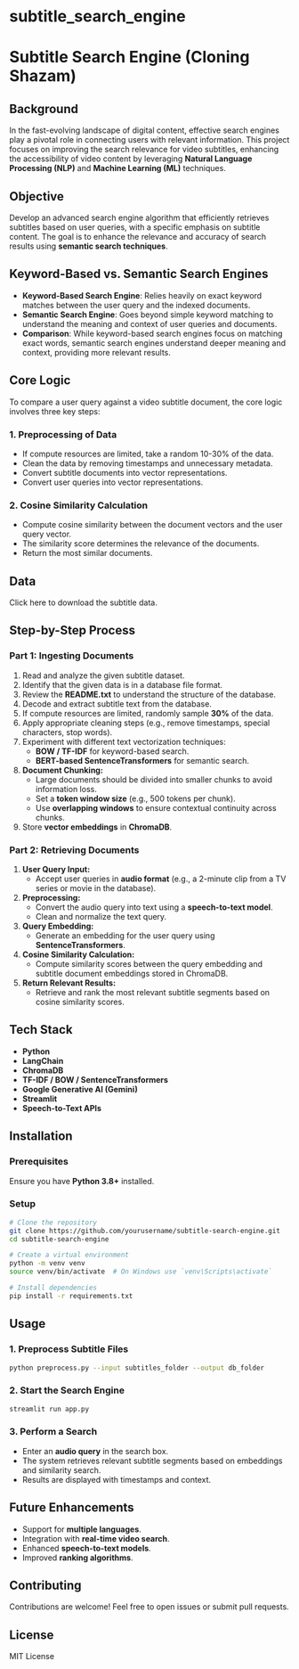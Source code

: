 # subtitle_search_engine
# Subtitle Search Engine (Cloning Shazam)

## Background
In the fast-evolving landscape of digital content, effective search engines play a pivotal role in connecting users with relevant information. This project focuses on improving the search relevance for video subtitles, enhancing the accessibility of video content by leveraging **Natural Language Processing (NLP)** and **Machine Learning (ML)** techniques.

## Objective
Develop an advanced search engine algorithm that efficiently retrieves subtitles based on user queries, with a specific emphasis on subtitle content. The goal is to enhance the relevance and accuracy of search results using **semantic search techniques**.

## Keyword-Based vs. Semantic Search Engines
- **Keyword-Based Search Engine**: Relies heavily on exact keyword matches between the user query and the indexed documents.
- **Semantic Search Engine**: Goes beyond simple keyword matching to understand the meaning and context of user queries and documents.
- **Comparison**: While keyword-based search engines focus on matching exact words, semantic search engines understand deeper meaning and context, providing more relevant results.

## Core Logic
To compare a user query against a video subtitle document, the core logic involves three key steps:
### 1. Preprocessing of Data
- If compute resources are limited, take a random 10-30% of the data.
- Clean the data by removing timestamps and unnecessary metadata.
- Convert subtitle documents into vector representations.
- Convert user queries into vector representations.

### 2. Cosine Similarity Calculation
- Compute cosine similarity between the document vectors and the user query vector.
- The similarity score determines the relevance of the documents.
- Return the most similar documents.

## Data
Click here to download the subtitle data.

## Step-by-Step Process
### Part 1: Ingesting Documents
1. Read and analyze the given subtitle dataset.
2. Identify that the given data is in a database file format.
3. Review the **README.txt** to understand the structure of the database.
4. Decode and extract subtitle text from the database.
5. If compute resources are limited, randomly sample **30%** of the data.
6. Apply appropriate cleaning steps (e.g., remove timestamps, special characters, stop words).
7. Experiment with different text vectorization techniques:
   - **BOW / TF-IDF** for keyword-based search.
   - **BERT-based SentenceTransformers** for semantic search.
8. **Document Chunking:**
   - Large documents should be divided into smaller chunks to avoid information loss.
   - Set a **token window size** (e.g., 500 tokens per chunk).
   - Use **overlapping windows** to ensure contextual continuity across chunks.
9. Store **vector embeddings** in **ChromaDB**.

### Part 2: Retrieving Documents
1. **User Query Input:**
   - Accept user queries in **audio format** (e.g., a 2-minute clip from a TV series or movie in the database).
2. **Preprocessing:**
   - Convert the audio query into text using a **speech-to-text model**.
   - Clean and normalize the text query.
3. **Query Embedding:**
   - Generate an embedding for the user query using **SentenceTransformers**.
4. **Cosine Similarity Calculation:**
   - Compute similarity scores between the query embedding and subtitle document embeddings stored in ChromaDB.
5. **Return Relevant Results:**
   - Retrieve and rank the most relevant subtitle segments based on cosine similarity scores.

## Tech Stack
- **Python**
- **LangChain**
- **ChromaDB**
- **TF-IDF / BOW / SentenceTransformers**
- **Google Generative AI (Gemini)**
- **Streamlit**
- **Speech-to-Text APIs**

## Installation
### Prerequisites
Ensure you have **Python 3.8+** installed.

### Setup
```bash
# Clone the repository
git clone https://github.com/yourusername/subtitle-search-engine.git
cd subtitle-search-engine

# Create a virtual environment
python -m venv venv
source venv/bin/activate  # On Windows use `venv\Scripts\activate`

# Install dependencies
pip install -r requirements.txt
```

## Usage
### 1. Preprocess Subtitle Files
```bash
python preprocess.py --input subtitles_folder --output db_folder
```

### 2. Start the Search Engine
```bash
streamlit run app.py
```

### 3. Perform a Search
- Enter an **audio query** in the search box.
- The system retrieves relevant subtitle segments based on embeddings and similarity search.
- Results are displayed with timestamps and context.

## Future Enhancements
- Support for **multiple languages**.
- Integration with **real-time video search**.
- Enhanced **speech-to-text models**.
- Improved **ranking algorithms**.

## Contributing
Contributions are welcome! Feel free to open issues or submit pull requests.

## License
MIT License
